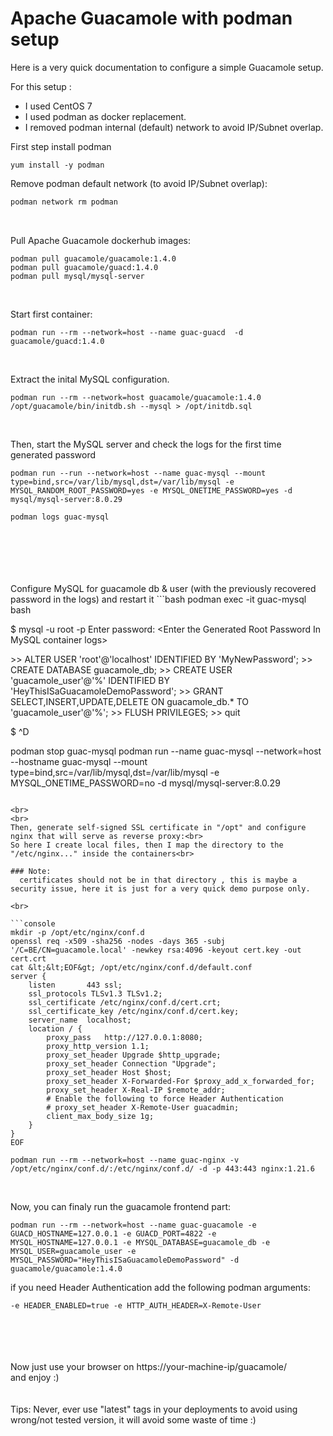 # Apache Guacamole with podman setup
Here is a very quick documentation to configure a simple Guacamole setup.<br>

For this setup :<br>
- I used CentOS 7<br>
- I used podman as docker replacement.<br>
- I removed podman internal (default) network to avoid IP/Subnet overlap.<br>


First step install podman
```console
yum install -y podman
```
 
Remove podman default network (to avoid IP/Subnet overlap):<br>

```bash
podman network rm podman
```
<br>

Pull Apache Guacamole  dockerhub images:<br>
```
podman pull guacamole/guacamole:1.4.0
podman pull guacamole/guacd:1.4.0
podman pull mysql/mysql-server
```

<br>

Start first container:
```console
podman run --rm --network=host --name guac-guacd  -d guacamole/guacd:1.4.0
```

<br>

Extract the inital MySQL configuration.

```console
podman run --rm --network=host guacamole/guacamole:1.4.0 /opt/guacamole/bin/initdb.sh --mysql > /opt/initdb.sql
```

<br>


Then, start the MySQL server and check the logs for the first time generated password
```console
podman run --run --network=host --name guac-mysql --mount type=bind,src=/var/lib/mysql,dst=/var/lib/mysql -e MYSQL_RANDOM_ROOT_PASSWORD=yes -e MYSQL_ONETIME_PASSWORD=yes -d mysql/mysql-server:8.0.29

podman logs guac-mysql
```
<br>
<br>

<br>
<br>
<br>
Configure MySQL for guacamole db &amp; user (with the previously recovered password in the logs) and restart it
```bash
podman exec -it guac-mysql bash

$ mysql -u root -p
Enter password: &lt;Enter the Generated Root Password In MySQL container logs&gt;

&gt;&gt; ALTER USER 'root'@'localhost' IDENTIFIED BY 'MyNewPassword';
&gt;&gt; CREATE DATABASE guacamole_db;
&gt;&gt; CREATE USER 'guacamole_user'@'%' IDENTIFIED BY 'HeyThisISaGuacamoleDemoPassword';
&gt;&gt; GRANT SELECT,INSERT,UPDATE,DELETE ON guacamole_db.* TO 'guacamole_user'@'%';
&gt;&gt; FLUSH PRIVILEGES;
&gt;&gt; quit

$ ^D

podman stop guac-mysql
podman run --name guac-mysql --network=host --hostname guac-mysql --mount type=bind,src=/var/lib/mysql,dst=/var/lib/mysql -e MYSQL_ONETIME_PASSWORD=no -d mysql/mysql-server:8.0.29
```

<br>
<br>
Then, generate self-signed SSL certificate in "/opt" and configure nginx that will serve as reverse proxy:<br>
So here I create local files, then I map the directory to the "/etc/nginx..." inside the containers<br>

### Note: 
  certificates should not be in that directory , this is maybe a security issue, here it is just for a very quick demo purpose only.
  
<br>  
  
```console
mkdir -p /opt/etc/nginx/conf.d
openssl req -x509 -sha256 -nodes -days 365 -subj '/C=BE/CN=guacamole.local' -newkey rsa:4096 -keyout cert.key -out cert.crt
cat &lt;&lt;EOF&gt; /opt/etc/nginx/conf.d/default.conf
server {
    listen       443 ssl;
    ssl_protocols TLSv1.3 TLSv1.2;
    ssl_certificate /etc/nginx/conf.d/cert.crt;
    ssl_certificate_key /etc/nginx/conf.d/cert.key;
    server_name  localhost;
    location / {
        proxy_pass   http://127.0.0.1:8080;
        proxy_http_version 1.1;
        proxy_set_header Upgrade $http_upgrade;
        proxy_set_header Connection "Upgrade";
        proxy_set_header Host $host;
        proxy_set_header X-Forwarded-For $proxy_add_x_forwarded_for;
        proxy_set_header X-Real-IP $remote_addr;
        # Enable the following to force Header Authentication
        # proxy_set_header X-Remote-User guacadmin;
        client_max_body_size 1g;
    }
}
EOF

podman run --rm --network=host --name guac-nginx -v /opt/etc/nginx/conf.d/:/etc/nginx/conf.d/ -d -p 443:443 nginx:1.21.6
```

<br>

Now, you can finaly run the guacamole frontend part:

```console
podman run --rm --network=host --name guac-guacamole -e GUACD_HOSTNAME=127.0.0.1 -e GUACD_PORT=4822 -e MYSQL_HOSTNAME=127.0.0.1 -e MYSQL_DATABASE=guacamole_db -e MYSQL_USER=guacamole_user -e MYSQL_PASSWORD="HeyThisISaGuacamoleDemoPassword" -d guacamole/guacamole:1.4.0
```


if you need Header Authentication add the following podman arguments:<br>
```console
-e HEADER_ENABLED=true -e HTTP_AUTH_HEADER=X-Remote-User
```
<br>
<br>

<br>
<br>
Now just use your browser on https://your-machine-ip/guacamole/<br>
and enjoy :)<br>
<br>
<br>
Tips: Never, ever use "latest" tags in your deployments to avoid using wrong/not tested version, it will avoid some waste of time :)
